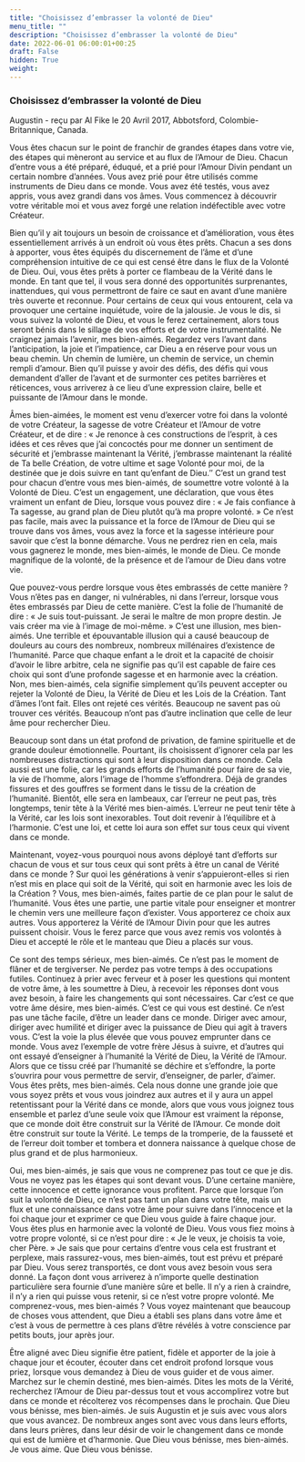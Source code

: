 ```yaml
---
title: "Choisissez d’embrasser la volonté de Dieu"
menu_title: ""
description: "Choisissez d’embrasser la volonté de Dieu"
date: 2022-06-01 06:00:01+00:25
draft: False
hidden: True
weight:
---
```

### Choisissez d’embrasser la volonté de Dieu

Augustin - reçu par Al Fike le 20 Avril 2017, Abbotsford, Colombie-Britannique, Canada.

Vous êtes chacun sur le point de franchir de grandes étapes dans votre vie, des étapes qui mèneront au service et au flux de l’Amour de Dieu. Chacun d’entre vous a été préparé, éduqué, et a prié pour l’Amour Divin pendant un certain nombre d’années. Vous avez prié pour être utilisés comme instruments de Dieu dans ce monde. Vous avez été testés, vous avez appris, vous avez grandi dans vos âmes. Vous commencez à découvrir votre véritable moi et vous avez forgé une relation indéfectible avec votre Créateur.

Bien qu’il y ait toujours un besoin de croissance et d’amélioration, vous êtes essentiellement arrivés à un endroit où vous êtes prêts. Chacun a ses dons à apporter, vous êtes équipés du discernement de l’âme et d’une compréhension intuitive de ce qui est censé être dans le flux de la Volonté de Dieu. Oui, vous êtes prêts à porter ce flambeau de la Vérité dans le monde. En tant que tel, il vous sera donné des opportunités surprenantes, inattendues, qui vous permettront de faire ce saut en avant d’une manière très ouverte et reconnue. Pour certains de ceux qui vous entourent, cela va provoquer une certaine inquiétude, voire de la jalousie. Je vous le dis, si vous suivez la volonté de Dieu, et vous le ferez certainement, alors tous seront bénis dans le sillage de vos efforts et de votre instrumentalité. Ne craignez jamais l’avenir, mes bien-aimés. Regardez vers l’avant dans l’anticipation, la joie et l’impatience, car Dieu a en réserve pour vous un beau chemin. Un chemin de lumière, un chemin de service, un chemin rempli d’amour. Bien qu’il puisse y avoir des défis, des défis qui vous demandent d’aller de l’avant et de surmonter ces petites barrières et réticences, vous arriverez à ce lieu d’une expression claire, belle et puissante de l’Amour dans le monde.

Âmes bien-aimées, le moment est venu d’exercer votre foi dans la volonté de votre Créateur, la sagesse de votre Créateur et l’Amour de votre Créateur, et de dire : « Je renonce à ces constructions de l’esprit, à ces idées et ces rêves que j’ai concoctés pour me donner un sentiment de sécurité et j’embrasse maintenant la Vérité, j’embrasse maintenant la réalité de Ta belle Création, de votre ultime et sage Volonté pour moi, de la destinée que je dois suivre en tant qu’enfant de Dieu.″ C’est un grand test pour chacun d’entre vous mes bien-aimés, de soumettre votre volonté à la Volonté de Dieu. C’est un engagement, une déclaration, que vous êtes vraiment un enfant de Dieu, lorsque vous pouvez dire : « Je fais confiance à Ta sagesse, au grand plan de Dieu plutôt qu’à ma propre volonté. » Ce n’est pas facile, mais avec la puissance et la force de l’Amour de Dieu qui se trouve dans vos âmes, vous avez la force et la sagesse intérieure pour savoir que c’est la bonne démarche. Vous ne perdrez rien en cela, mais vous gagnerez le monde, mes bien-aimés, le monde de Dieu. Ce monde magnifique de la volonté, de la présence et de l’amour de Dieu dans votre vie.

Que pouvez-vous perdre lorsque vous êtes embrassés de cette manière ? Vous n’êtes pas en danger, ni vulnérables, ni dans l’erreur, lorsque vous êtes embrassés par Dieu de cette manière. C’est la folie de l’humanité de dire : « Je suis tout-puissant. Je serai le maître de mon propre destin. Je vais créer ma vie à l’image de moi-même. » C’est une illusion, mes bien-aimés. Une terrible et épouvantable illusion qui a causé beaucoup de douleurs au cours des nombreux, nombreux millénaires d’existence de l’humanité. Parce que chaque enfant a le droit et la capacité de choisir d’avoir le libre arbitre, cela ne signifie pas qu’il est capable de faire ces choix qui sont d’une profonde sagesse et en harmonie avec la création. Non, mes bien-aimés, cela signifie simplement qu’ils peuvent accepter ou rejeter la Volonté de Dieu, la Vérité de Dieu et les Lois de la Création. Tant d’âmes l’ont fait. Elles ont rejeté ces vérités. Beaucoup ne savent pas où trouver ces vérités. Beaucoup n’ont pas d’autre inclination que celle de leur âme pour rechercher Dieu.

Beaucoup sont dans un état profond de privation, de famine spirituelle et de grande douleur émotionnelle. Pourtant, ils choisissent d’ignorer cela par les nombreuses distractions qui sont à leur disposition dans ce monde. Cela aussi est une folie, car les grands efforts de l’humanité pour faire de sa vie, la vie de l’homme, alors l’image de l’homme s’effondrera. Déjà de grandes fissures et des gouffres se forment dans le tissu de la création de l’humanité. Bientôt, elle sera en lambeaux, car l’erreur ne peut pas, très longtemps, tenir tête à la Vérité mes bien-aimés. L’erreur ne peut tenir tête à la Vérité, car les lois sont inexorables. Tout doit revenir à l’équilibre et à l’harmonie. C’est une loi, et cette loi aura son effet sur tous ceux qui vivent dans ce monde.

Maintenant, voyez-vous pourquoi nous avons déployé tant d’efforts sur chacun de vous et sur tous ceux qui sont prêts à être un canal de Vérité dans ce monde ? Sur quoi les générations à venir s’appuieront-elles si rien n’est mis en place qui soit de la Vérité, qui soit en harmonie avec les lois de la Création ? Vous, mes bien-aimés, faites partie de ce plan pour le salut de l’humanité. Vous êtes une partie, une partie vitale pour enseigner et montrer le chemin vers une meilleure façon d’exister. Vous apporterez ce choix aux autres. Vous apporterez la Vérité de l’Amour Divin pour que les autres puissent choisir. Vous le ferez parce que vous avez remis vos volontés à Dieu et accepté le rôle et le manteau que Dieu a placés sur vous.

Ce sont des temps sérieux, mes bien-aimés. Ce n’est pas le moment de flâner et de tergiverser. Ne perdez pas votre temps à des occupations futiles. Continuez à prier avec ferveur et à poser les questions qui montent de votre âme, à les soumettre à Dieu, à recevoir les réponses dont vous avez besoin, à faire les changements qui sont nécessaires. Car c’est ce que votre âme désire, mes bien-aimés. C’est ce qui vous est destiné. Ce n’est pas une tâche facile, d’être un leader dans ce monde. Diriger avec amour, diriger avec humilité et diriger avec la puissance de Dieu qui agit à travers vous. C’est la voie la plus élevée que vous pouvez emprunter dans ce monde. Vous avez l’exemple de votre frère Jésus à suivre, et d’autres qui ont essayé d’enseigner à l’humanité la Vérité de Dieu, la Vérité de l’Amour. Alors que ce tissu créé par l’humanité se déchire et s’effondre, la porte s’ouvrira pour vous permettre de servir, d’enseigner, de parler, d’aimer. Vous êtes prêts, mes bien-aimés. Cela nous donne une grande joie que vous soyez prêts et vous vous joindrez aux autres et il y aura un appel retentissant pour la Vérité dans ce monde, alors que vous vous joignez tous ensemble et parlez d’une seule voix que l’Amour est vraiment la réponse, que ce monde doit être construit sur la Vérité de l’Amour. Ce monde doit être construit sur toute la Vérité. Le temps de la tromperie, de la fausseté et de l’erreur doit tomber et tombera et donnera naissance à quelque chose de plus grand et de plus harmonieux.

Oui, mes bien-aimés, je sais que vous ne comprenez pas tout ce que je dis. Vous ne voyez pas les étapes qui sont devant vous. D’une certaine manière, cette innocence et cette ignorance vous profitent. Parce que lorsque l’on suit la volonté de Dieu, ce n’est pas tant un plan dans votre tête, mais un flux et une connaissance dans votre âme pour suivre dans l’innocence et la foi chaque jour et exprimer ce que Dieu vous guide à faire chaque jour. Vous êtes plus en harmonie avec la volonté de Dieu. Vous vous fiez moins à votre propre volonté, si ce n’est pour dire : « Je le veux, je choisis ta voie, cher Père. » Je sais que pour certains d’entre vous cela est frustrant et perplexe, mais rassurez-vous, mes bien-aimés, tout est prévu et préparé par Dieu. Vous serez transportés, ce dont vous avez besoin vous sera donné. La façon dont vous arriverez à n’importe quelle destination particulière sera fournie d’une manière sûre et belle. Il n’y a rien à craindre, il n’y a rien qui puisse vous retenir, si ce n’est votre propre volonté. Me comprenez-vous, mes bien-aimés ? Vous voyez maintenant que beaucoup de choses vous attendent, que Dieu a établi ses plans dans votre âme et c’est à vous de permettre à ces plans d’être révélés à votre conscience par petits bouts, jour après jour.

Être aligné avec Dieu signifie être patient, fidèle et apporter de la joie à chaque jour et écouter, écouter dans cet endroit profond lorsque vous priez, lorsque vous demandez à Dieu de vous guider et de vous aimer. Marchez sur le chemin destiné, mes bien-aimés. Dites les mots de la Vérité, recherchez l’Amour de Dieu par-dessus tout et vous accomplirez votre but dans ce monde et récolterez vos récompenses dans le prochain. Que Dieu vous bénisse, mes bien-aimés. Je suis Augustin et je suis avec vous alors que vous avancez. De nombreux anges sont avec vous dans leurs efforts, dans leurs prières, dans leur désir de voir le changement dans ce monde qui est de lumière et d’harmonie. Que Dieu vous bénisse, mes bien-aimés. Je vous aime. Que Dieu vous bénisse.
